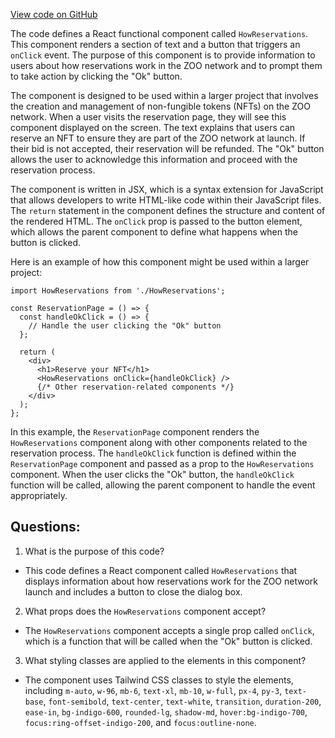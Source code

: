 [View code on GitHub](zoo-labs/zoo/blob/master/core/src/zoo/HowReservations.tsx)

The code defines a React functional component called `HowReservations`. This component renders a section of text and a button that triggers an `onClick` event. The purpose of this component is to provide information to users about how reservations work in the ZOO network and to prompt them to take action by clicking the "Ok" button.

The component is designed to be used within a larger project that involves the creation and management of non-fungible tokens (NFTs) on the ZOO network. When a user visits the reservation page, they will see this component displayed on the screen. The text explains that users can reserve an NFT to ensure they are part of the ZOO network at launch. If their bid is not accepted, their reservation will be refunded. The "Ok" button allows the user to acknowledge this information and proceed with the reservation process.

The component is written in JSX, which is a syntax extension for JavaScript that allows developers to write HTML-like code within their JavaScript files. The `return` statement in the component defines the structure and content of the rendered HTML. The `onClick` prop is passed to the button element, which allows the parent component to define what happens when the button is clicked.

Here is an example of how this component might be used within a larger project:

```
import HowReservations from './HowReservations';

const ReservationPage = () => {
  const handleOkClick = () => {
    // Handle the user clicking the "Ok" button
  };

  return (
    <div>
      <h1>Reserve your NFT</h1>
      <HowReservations onClick={handleOkClick} />
      {/* Other reservation-related components */}
    </div>
  );
};
```

In this example, the `ReservationPage` component renders the `HowReservations` component along with other components related to the reservation process. The `handleOkClick` function is defined within the `ReservationPage` component and passed as a prop to the `HowReservations` component. When the user clicks the "Ok" button, the `handleOkClick` function will be called, allowing the parent component to handle the event appropriately.
## Questions: 
 1. What is the purpose of this code?
- This code defines a React component called `HowReservations` that displays information about how reservations work for the ZOO network launch and includes a button to close the dialog box.

2. What props does the `HowReservations` component accept?
- The `HowReservations` component accepts a single prop called `onClick`, which is a function that will be called when the "Ok" button is clicked.

3. What styling classes are applied to the elements in this component?
- The component uses Tailwind CSS classes to style the elements, including `m-auto`, `w-96`, `mb-6`, `text-xl`, `mb-10`, `w-full`, `px-4`, `py-3`, `text-base`, `font-semibold`, `text-center`, `text-white`, `transition`, `duration-200`, `ease-in`, `bg-indigo-600`, `rounded-lg`, `shadow-md`, `hover:bg-indigo-700`, `focus:ring-offset-indigo-200`, and `focus:outline-none`.